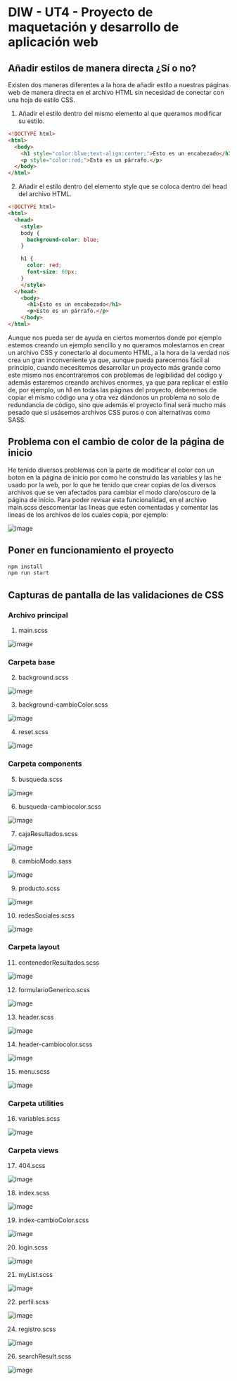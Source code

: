 # DIW - UT4 - Proyecto de maquetación y desarrollo de aplicación web

## Añadir estilos de manera directa ¿Sí o no?

Existen dos maneras diferentes a la hora de añadir estilo a nuestras páginas web de manera directa en el archivo HTML sin necesidad de conectar con una hoja de estilo CSS.

1. Añadir el estilo dentro del mismo elemento al que queramos modificar su estilo.

```html
<!DOCTYPE html>
<html>
  <body>
    <h1 style="color:blue;text-align:center;">Esto es un encabezado</h1>
    <p style="color:red;">Esto es un párrafo.</p>
  </body>
</html>
```

2. Añadir el estilo dentro del elemento style que se coloca dentro del head del archivo HTML.

```html
<!DOCTYPE html>
<html>
  <head>
    <style>
    body {
      background-color: blue;
    }

    h1 {
      color: red;
      font-size: 60px;
    }
    </style>
  </head>
    <body>
      <h1>Esto es un encabezado</h1>
      <p>Esto es un párrafo.</p>
    </body>
</html>
```

Aunque nos pueda ser de ayuda en ciertos momentos donde por ejemplo estemos creando un ejemplo sencillo y 
no queramos molestarnos en crear un archivo CSS y conectarlo al documento HTML, a la hora de la verdad nos crea
un gran inconveniente ya que, aunque pueda parecernos fácil al principio, cuando necesitemos desarrollar un proyecto
más grande como este mismo nos encontraremos con problemas de legibilidad del código y además estaremos creando archivos
enormes, ya que para replicar el estilo de, por ejemplo, un h1 en todas las páginas del proyecto, deberemos de copiar el mismo
código una y otra vez dándonos un problema no solo de redundancia de código, sino que además el proyecto final será mucho más
pesado que si usásemos archivos CSS puros o con alternativas como SASS.

## Problema con el cambio de color de la página de inicio

He tenido diversos problemas con la parte de modificar el color con un boton en la página de inicio por como
he construido las variables y las he usado por la web, por lo que he tenido que crear copias de los diversos archivos
que se ven afectados para cambiar el modo claro/oscuro de la página de inicio. Para poder revisar esta funcionalidad, 
en el archivo main.scss descomentar las lineas que esten comentadas y comentar las lineas de los archivos de los cuales
copia, por ejemplo:

![image](https://user-images.githubusercontent.com/92323915/206932047-22c5c6b4-c7ea-4b0e-b496-b77dfba4ae11.png)

## Poner en funcionamiento el proyecto

```bash
npm install
npm run start
```

## Capturas de pantalla de las validaciones de CSS

### Archivo principal
1. main.scss

![image](https://user-images.githubusercontent.com/92323915/206932175-53ac2b0c-848e-41ea-8bfa-a1f78bc55a75.png)

### Carpeta base

2. background.scss

![image](https://user-images.githubusercontent.com/92323915/206932222-9428b7b9-a22e-4b8d-ad11-a484ebdff237.png)

3. background-cambioColor.scss

![image](https://user-images.githubusercontent.com/92323915/206932249-2324fcb5-328e-4293-8164-aecd26a67f9e.png)

4. reset.scss

![image](https://user-images.githubusercontent.com/92323915/206932267-941932a5-b23c-4447-a469-76981eb9d732.png)

### Carpeta components

5. busqueda.scss

![image](https://user-images.githubusercontent.com/92323915/206932294-63432761-d779-4a0d-8a56-e8fea69c5055.png)

6. busqueda-cambiocolor.scss

![image](https://user-images.githubusercontent.com/92323915/206932340-956df029-08b8-4090-844c-abd406f589d5.png)

7. cajaResultados.scss

![image](https://user-images.githubusercontent.com/92323915/206932349-664da76d-5bf0-4def-961e-63dd457db4ce.png)

8. cambioModo.sass

![image](https://user-images.githubusercontent.com/92323915/206932353-535e99ac-eb04-4dd2-a46c-641407292656.png)

9. producto.scss

![image](https://user-images.githubusercontent.com/92323915/206932363-e66be27a-156c-4bf3-a033-341c6984c6ba.png)

10. redesSociales.scss

![image](https://user-images.githubusercontent.com/92323915/206932374-1ab6ac93-a33c-4fc1-aba3-3d2459ae1bb5.png)

### Carpeta layout

11. contenedorResultados.scss

![image](https://user-images.githubusercontent.com/92323915/206932441-6e70c4b6-33d7-4710-8618-7aa018c20905.png)

12. formularioGenerico.scss

![image](https://user-images.githubusercontent.com/92323915/206932489-ad65989b-dff3-4901-8a50-8327c0f2a813.png)

13. header.scss

![image](https://user-images.githubusercontent.com/92323915/206932514-31251639-17b9-474f-af02-52f55a85dc05.png)

14. header-cambiocolor.scss

![image](https://user-images.githubusercontent.com/92323915/206932531-79d83aa9-ac84-49d5-b9a8-c86a03615ae9.png)

15. menu.scss

![image](https://user-images.githubusercontent.com/92323915/206932539-343920bc-f9a8-4abd-848c-40d3ed3ad966.png)

### Carpeta utilities

16. variables.scss

![image](https://user-images.githubusercontent.com/92323915/206932553-aea7555a-4377-4858-8453-16d6cddd15f5.png)

### Carpeta views

17. 404.scss

![image](https://user-images.githubusercontent.com/92323915/206932623-16f917ae-ac43-4d0f-852c-f0114f6307eb.png)

18. index.scss

![image](https://user-images.githubusercontent.com/92323915/206932642-82b2f906-3d39-4d6d-9960-c02ede0c9cdb.png)

19. index-cambioColor.scss

![image](https://user-images.githubusercontent.com/92323915/206932654-f0001f43-abcd-46b7-8556-0c3ff2480f6a.png)

20. login.scss

![image](https://user-images.githubusercontent.com/92323915/206932665-e4f5721d-06da-45d9-a9fb-bcde17ee82e3.png)

21. myList.scss

![image](https://user-images.githubusercontent.com/92323915/206932676-70e59ce4-b3dd-4f0d-a22d-f5b52c70867d.png)

22. perfil.scss

![image](https://user-images.githubusercontent.com/92323915/206932803-85dd472d-14e4-423d-b398-8e843e50f2c2.png)

24. registro.scss

![image](https://user-images.githubusercontent.com/92323915/206932811-1d71dfdf-8a4e-42fe-8b1c-1cdf90bd5231.png)

26. searchResult.scss

![image](https://user-images.githubusercontent.com/92323915/206932820-4792183b-d525-4bc8-bf2c-543a71105158.png)
